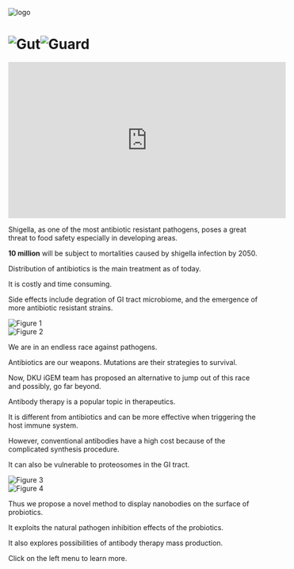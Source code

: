 <script>
    html.classList.add("home");
</script>
<p class="py-10"></p>
<img alt="logo" id="home_logo" src="https://static.igem.wiki/teams/4161/wiki/logo-transparent.png" class="items-center block w-1/3 py-10 m-auto duration-100" />
<h1 class="text-6xl text-center animate-bounce">
<img alt="G"" src="https://static.igem.wiki/teams/4161/wiki/logo-transparent.png" class="w-16" />ut<img alt="G"" src="https://static.igem.wiki/teams/4161/wiki/logo-transparent.png" class="w-16" />uard</h1>

<div id="promotion_video" class="flex justify-center">
<iframe title="DKU: GutGuard (2022) - Project Promotion [English]" width="560" height="315" src="https://video.igem.org/videos/embed/c28db71c-27b0-4945-863c-3aed20c3bfde" frameborder="0" allowfullscreen="" sandbox="allow-same-origin allow-scripts allow-popups" class="py-40"></iframe>
</div>

<article class="grid grid-flow-col grid-cols-2 gap-20 py-40">
<div>

Shigella, as one of the most antibiotic resistant pathogens,
poses a great threat to food safety especially in developing areas.

**10 million** will be subject to mortalities caused by shigella infection by 2050.

Distribution of antibiotics is the main treatment as of today.

It is costly and time consuming.

Side effects include degration of GI tract microbiome,
and the emergence of more antibiotic resistant strains.
</div>
<img alt="Figure 1" src="https://static.igem.wiki/teams/4161/wiki/hmpg1-1.png" class="w-full" />
</article>
<article class="grid grid-flow-col grid-cols-2 gap-20 py-40">
<img alt="Figure 2" src="https://static.igem.wiki/teams/4161/wiki/hmpg-2.png" class="w-full" />
<div>

We are in an endless race against pathogens.

Antibiotics are our weapons. Mutations are their strategies to survival.

Now, DKU iGEM team has proposed an alternative to jump out of this race and possibly, go far beyond.

Antibody therapy is a popular topic in therapeutics.

It is different from antibiotics and can be more effective when triggering the host immune system.
</div>
</article>
<article class="grid grid-flow-col grid-cols-2 gap-20 py-40">
<div>

However, conventional antibodies have a high cost because of the complicated synthesis procedure.

It can also be vulnerable to proteosomes in the GI tract.
</div>
<img alt="Figure 3" src="https://static.igem.wiki/teams/4161/wiki/hmpg-3.png" class="w-full" />
</article>
<article class="grid grid-flow-col grid-cols-2 gap-20 py-40">
<img alt="Figure 4" src="https://static.igem.wiki/teams/4161/wiki/hmpg-4.png" class="w-full" />
<div>

Thus we propose a novel method to display nanobodies on the surface of probiotics.

It exploits the natural pathogen inhibition effects of the probiotics.

It also explores possibilities of antibody therapy mass production.

Click on the left menu to learn more.
</div>
</article>
